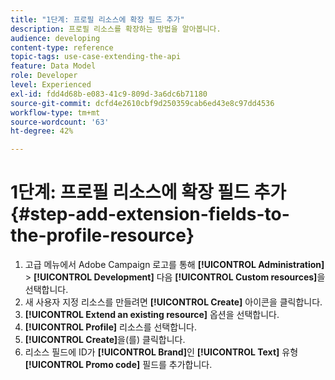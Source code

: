 ```yaml
---
title: "1단계: 프로필 리소스에 확장 필드 추가"
description: 프로필 리소스를 확장하는 방법을 알아봅니다.
audience: developing
content-type: reference
topic-tags: use-case-extending-the-api
feature: Data Model
role: Developer
level: Experienced
exl-id: fdd4d68b-e083-41c9-809d-3a6dc6b71180
source-git-commit: dcfd4e2610cbf9d250359cab6ed43e8c97dd4536
workflow-type: tm+mt
source-wordcount: '63'
ht-degree: 42%

---
```


# 1단계: 프로필 리소스에 확장 필드 추가{#step-add-extension-fields-to-the-profile-resource}

1. 고급 메뉴에서 Adobe Campaign 로고를 통해 **[!UICONTROL Administration]** > **[!UICONTROL Development]** 다음 **[!UICONTROL Custom resources]**&#x200B;을 선택합니다.
1. 새 사용자 지정 리소스를 만들려면 **[!UICONTROL Create]** 아이콘을 클릭합니다.
1. **[!UICONTROL Extend an existing resource]** 옵션을 선택합니다.
1. **[!UICONTROL Profile]** 리소스를 선택합니다.
1. **[!UICONTROL Create]**&#x200B;을(를) 클릭합니다.
1. 리소스 필드에 ID가 **[!UICONTROL Brand]**&#x200B;인 **[!UICONTROL Text]** 유형 **[!UICONTROL Promo code]** 필드를 추가합니다.
